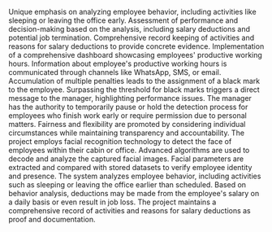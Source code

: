 Unique emphasis on analyzing employee behavior, including activities like sleeping or leaving the office early.
 Assessment of performance and decision-making based on the analysis, including salary deductions and potential job termination.
Comprehensive record keeping of activities and reasons for salary deductions to provide concrete evidence.
Implementation of a comprehensive dashboard showcasing employees' productive working hours.
Information about employee's productive working hours is communicated through channels like WhatsApp, SMS, or email.
Accumulation of multiple penalties leads to the assignment of a black mark to the employee.
Surpassing the threshold for black marks triggers a direct message to the manager, highlighting performance issues.
The manager has the authority to temporarily pause or hold the detection process for employees who finish work early or require permission due to personal matters.
Fairness and flexibility are promoted by considering individual circumstances while maintaining transparency and accountability.
The project employs facial recognition technology to detect the face of employees within their cabin or office.
Advanced algorithms are used to decode and analyze the captured facial images.
Facial parameters are extracted and compared with stored datasets to verify employee identity and presence.
The system analyzes employee behavior, including activities such as sleeping or leaving the office earlier than scheduled.
Based on behavior analysis, deductions may be made from the employee's salary on a daily basis or even result in job loss.
The project maintains a comprehensive record of activities and reasons for salary deductions as proof and documentation.
